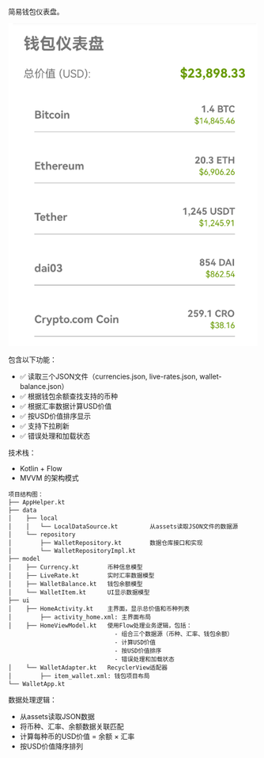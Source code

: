 简易钱包仪表盘。

![](wallet.png)

包含以下功能：
  - ✅ 读取三个JSON文件（currencies.json, live-rates.json, wallet-balance.json）
  - ✅ 根据钱包余额查找支持的币种
  - ✅ 根据汇率数据计算USD价值
  - ✅ 按USD价值排序显示
  - ✅ 支持下拉刷新
  - ✅ 错误处理和加载状态

技术栈：
  - Kotlin + Flow
  - MVVM 的架构模式

```
项目结构图：
├── AppHelper.kt
├── data
│    ├── local
│    │   └── LocalDataSource.kt         从assets读取JSON文件的数据源
│    └── repository
│        ├── WalletRepository.kt        数据仓库接口和实现
│        └── WalletRepositoryImpl.kt
├── model
│    ├── Currency.kt        币种信息模型
│    ├── LiveRate.kt        实时汇率数据模型
│    ├── WalletBalance.kt   钱包余额模型
│    └── WalletItem.kt      UI显示数据模型
├── ui
│    ├── HomeActivity.kt    主界面，显示总价值和币种列表
│        ├── activity_home.xml: 主界面布局
│    ├── HomeViewModel.kt   使用Flow处理业务逻辑，包括：
                              - 组合三个数据源（币种、汇率、钱包余额）
                              - 计算USD价值
                              - 按USD价值排序
                              - 错误处理和加载状态
│    └── WalletAdapter.kt   RecyclerView适配器
│        ├── item_wallet.xml: 钱包项目布局
└── WalletApp.kt
```

数据处理逻辑：
  - 从assets读取JSON数据
  - 将币种、汇率、余额数据关联匹配
  - 计算每种币的USD价值 = 余额 × 汇率
  - 按USD价值降序排列
